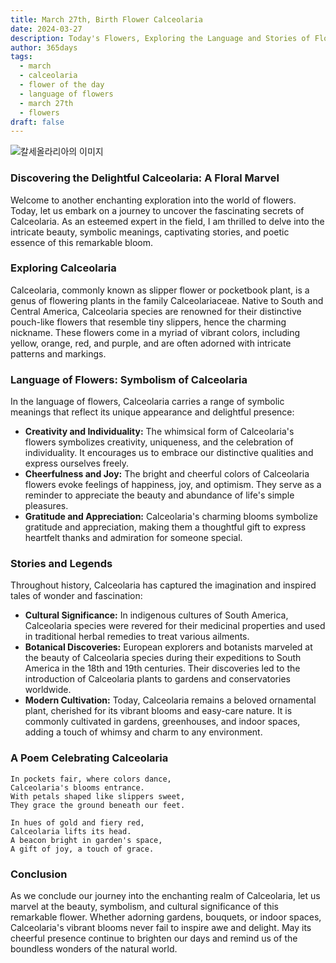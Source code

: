 ```yaml
---
title: March 27th, Birth Flower Calceolaria
date: 2024-03-27
description: Today's Flowers, Exploring the Language and Stories of Flowers Calceolaria
author: 365days
tags:
  - march
  - calceolaria
  - flower of the day
  - language of flowers
  - march 27th
  - flowers
draft: false
---
```


![칼세올라리아의 이미지](https://cdn.pixabay.com/photo/2018/03/15/17/43/plant-3228944_1280.jpg#center)

### Discovering the Delightful Calceolaria: A Floral Marvel

Welcome to another enchanting exploration into the world of flowers. Today, let us embark on a journey to uncover the fascinating secrets of Calceolaria. As an esteemed expert in the field, I am thrilled to delve into the intricate beauty, symbolic meanings, captivating stories, and poetic essence of this remarkable bloom.

### Exploring Calceolaria

Calceolaria, commonly known as slipper flower or pocketbook plant, is a genus of flowering plants in the family Calceolariaceae. Native to South and Central America, Calceolaria species are renowned for their distinctive pouch-like flowers that resemble tiny slippers, hence the charming nickname. These flowers come in a myriad of vibrant colors, including yellow, orange, red, and purple, and are often adorned with intricate patterns and markings.

### Language of Flowers: Symbolism of Calceolaria

In the language of flowers, Calceolaria carries a range of symbolic meanings that reflect its unique appearance and delightful presence:

- **Creativity and Individuality:** The whimsical form of Calceolaria's flowers symbolizes creativity, uniqueness, and the celebration of individuality. It encourages us to embrace our distinctive qualities and express ourselves freely.
- **Cheerfulness and Joy:** The bright and cheerful colors of Calceolaria flowers evoke feelings of happiness, joy, and optimism. They serve as a reminder to appreciate the beauty and abundance of life's simple pleasures.
- **Gratitude and Appreciation:** Calceolaria's charming blooms symbolize gratitude and appreciation, making them a thoughtful gift to express heartfelt thanks and admiration for someone special.

### Stories and Legends

Throughout history, Calceolaria has captured the imagination and inspired tales of wonder and fascination:

- **Cultural Significance:** In indigenous cultures of South America, Calceolaria species were revered for their medicinal properties and used in traditional herbal remedies to treat various ailments.
- **Botanical Discoveries:** European explorers and botanists marveled at the beauty of Calceolaria species during their expeditions to South America in the 18th and 19th centuries. Their discoveries led to the introduction of Calceolaria plants to gardens and conservatories worldwide.
- **Modern Cultivation:** Today, Calceolaria remains a beloved ornamental plant, cherished for its vibrant blooms and easy-care nature. It is commonly cultivated in gardens, greenhouses, and indoor spaces, adding a touch of whimsy and charm to any environment.

### A Poem Celebrating Calceolaria

	In pockets fair, where colors dance,
	Calceolaria's blooms entrance.
	With petals shaped like slippers sweet,
	They grace the ground beneath our feet.
	
	In hues of gold and fiery red,
	Calceolaria lifts its head.
	A beacon bright in garden's space,
	A gift of joy, a touch of grace.

### Conclusion

As we conclude our journey into the enchanting realm of Calceolaria, let us marvel at the beauty, symbolism, and cultural significance of this remarkable flower. Whether adorning gardens, bouquets, or indoor spaces, Calceolaria's vibrant blooms never fail to inspire awe and delight. May its cheerful presence continue to brighten our days and remind us of the boundless wonders of the natural world.